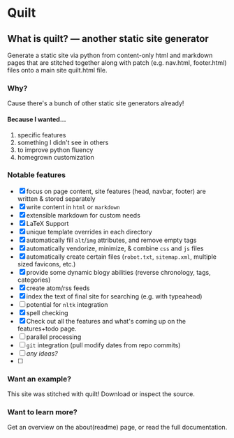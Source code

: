 Quilt
=====

What is quilt? — another static site generator
----------------------------------------------
Generate a static site via python from content-only html and markdown pages that are stitched together along with patch (e.g. nav.html, footer.html) files onto a main site quilt.html file.

### Why? 
Cause there's a bunch of other static site generators already!

#### Because I wanted...
1. specific features
2. something I didn't see in others
3. to improve python fluency
4. homegrown customization

### Notable features
- [x] focus on page content, site features (head, navbar, footer) are written & stored separately
- [x] write content in `html` or `markdown`
- [x] extensible markdown for custom needs
- [x] LaTeX Support
- [x] unique template overrides in each directory
- [x] automatically fill `alt`/`img` attributes, and remove empty tags
- [x] automatically vendorize, minimize, & combine `css` and `js` files
- [x] automatically create certain files (`robot.txt`, `sitemap.xml`, multiple sized favicons, etc.)
- [x] provide some dynamic blogy abilities (reverse chronology, tags, categories)
- [x] create atom/rss feeds
- [x] index the text of final site for searching (e.g. with typeahead)
- [ ] potential for `nltk` integration
- [x] spell checking
- [x] Check out all the features and what's coming up on the features+todo page.
- [ ] parallel processing
- [ ] `git` integration (pull modify dates from repo commits)
- [ ] *any ideas?*
- [ ] 

### Want an example?
This site was stitched with quilt! Download or inspect the source.

### Want to learn more?
Get an overview on the about(readme) page, or read the full documentation.
